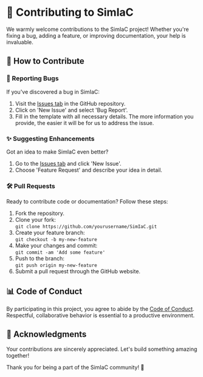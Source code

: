 # 🤝 Contributing to SimIaC

We warmly welcome contributions to the SimIaC project! Whether you're fixing a bug, adding a feature, or improving documentation, your help is invaluable.

## 📝 How to Contribute

### 🐞 Reporting Bugs

If you've discovered a bug in SimIaC:

1. Visit the [Issues tab](https://github.com/theslash84/SimIaC/issues) in the GitHub repository.
2. Click on 'New Issue' and select 'Bug Report'.
3. Fill in the template with all necessary details. The more information you provide, the easier it will be for us to address the issue.

### ✨ Suggesting Enhancements

Got an idea to make SimIaC even better?

1. Go to the [Issues tab](https://github.com/theslash84/SimIaC/issues) and click 'New Issue'.
2. Choose 'Feature Request' and describe your idea in detail.

### 🛠 Pull Requests

Ready to contribute code or documentation? Follow these steps:

1. Fork the repository.
2. Clone your fork:  
   `git clone https://github.com/yourusername/SimIaC.git`
3. Create your feature branch:  
   `git checkout -b my-new-feature`
4. Make your changes and commit:  
   `git commit -am 'Add some feature'`
5. Push to the branch:  
   `git push origin my-new-feature`
6. Submit a pull request through the GitHub website.

## 📊 Code of Conduct

By participating in this project, you agree to abide by the [Code of Conduct](CODE_OF_CONDUCT.md). Respectful, collaborative behavior is essential to a productive environment.

## 🙌 Acknowledgments

Your contributions are sincerely appreciated. Let's build something amazing together!

Thank you for being a part of the SimIaC community! 🌟

